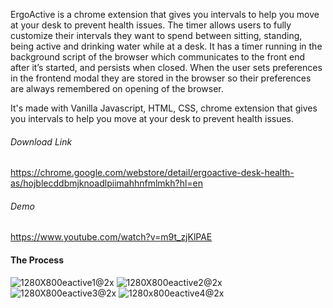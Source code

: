 ErgoActive is a chrome extension that gives you intervals to help you move at your desk to prevent health issues. The timer allows users to fully customize their intervals they want to spend between sitting, standing, being active and drinking water while at a desk. It has a timer running in the background script of the browser which communicates to the front end after it’s started, and persists when closed. When the user sets preferences in the frontend modal they are stored in the browser so their preferences are always remembered on opening of the browser.

It's made with Vanilla Javascript, HTML, CSS, chrome extension that gives you intervals to help you move at your desk to prevent health issues.

 ###### Download Link
https://chrome.google.com/webstore/detail/ergoactive-desk-health-as/hojblecddbmjknoadlpiimahhnfmlmkh?hl=en
 
 ###### Demo
https://www.youtube.com/watch?v=m9t_zjKlPAE



#### The Process
![1280X800eactive1@2x](https://user-images.githubusercontent.com/60879777/94387028-4a634100-018c-11eb-8cbe-ff8512d951d7.jpg)
![1280X800eactive2@2x](https://user-images.githubusercontent.com/60879777/94387034-4e8f5e80-018c-11eb-8e63-2a5e27b662c0.jpg)
![1280X800eactive3@2x](https://user-images.githubusercontent.com/60879777/94387037-4fc08b80-018c-11eb-8075-6d167d8e038a.jpg)
![1280x800eactive4@2x](https://user-images.githubusercontent.com/60879777/94387041-50592200-018c-11eb-8aa2-5d80e8be7efe.jpg)
